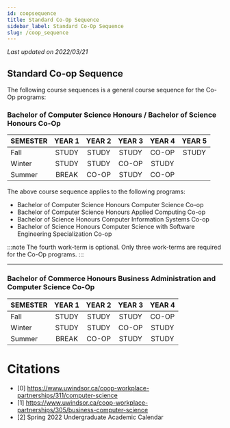 ```yaml
---
id: coopsequence
title: Standard Co-Op Sequence
sidebar_label: Standard Co-Op Sequence
slug: /coop_sequence
---
```


_Last updated on 2022/03/21_

## Standard Co-op Sequence

The following course sequences is a general course sequence for the Co-Op programs:

### Bachelor of Computer Science Honours / Bachelor of Science Honours Co-Op

| SEMESTER | YEAR 1 | YEAR 2 | YEAR 3 | YEAR 4 | YEAR 5 |
| -------- | :----: | :----: | :----: | :----: | :----: |
| Fall     | STUDY  | STUDY  | STUDY  | CO-OP  | STUDY  |
| Winter   | STUDY  | STUDY  | CO-OP  | STUDY  |        |
| Summer   | BREAK  | CO-OP  | STUDY  | CO-OP  |        |

The above course sequence applies to the following programs:

-   Bachelor of Computer Science Honours Computer Science Co-op
-   Bachelor of Computer Science Honours Applied Computing Co-op
-   Bachelor of Science Honours Computer Information Systems Co-op
-   Bachelor of Science Honours Computer Science with Software Engineering Specialization Co-op

:::note
The fourth work-term is optional. Only three work-terms are required for the Co-Op programs.
:::

---

### Bachelor of Commerce Honours Business Administration and Computer Science Co-Op

| SEMESTER | YEAR 1 | YEAR 2 | YEAR 3 | YEAR 4 |
| -------- | :----: | :----: | :----: | :----: |
| Fall     | STUDY  | STUDY  | STUDY  | CO-OP  |
| Winter   | STUDY  | STUDY  | CO-OP  | STUDY  |
| Summer   | BREAK  | CO-OP  | STUDY  | STUDY  |

# Citations

-   [0] https://www.uwindsor.ca/coop-workplace-partnerships/311/computer-science
-   [1] https://www.uwindsor.ca/coop-workplace-partnerships/305/business-computer-science
-   [2] Spring 2022 Undergraduate Academic Calendar
